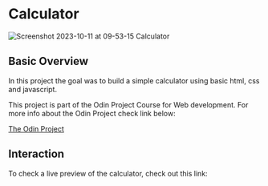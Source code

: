 # Calculator


![Screenshot 2023-10-11 at 09-53-15 Calculator](https://github.com/ThSetrof/Calculator/assets/75889955/9c1b4116-4a2d-40b3-b9b6-9796a66ce786)


## Basic Overview

In this project the goal was to build a simple calculator using basic html, css and javascript.

This project is part of the Odin Project Course for Web development. For more info about the Odin Project check link below: 

[The Odin Project](https://www.theodinproject.com/lessons/foundations-calculator)


## Interaction 
To check a live preview of the calculator, check out this link: [](https://thsetrof.github.io/Calculator/)
